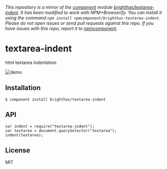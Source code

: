 *This repository is a mirror of the [component](http://component.io) module [brighthas/textarea-indent](http://github.com/brighthas/textarea-indent). It has been modified to work with NPM+Browserify. You can install it using the command `npm install npmcomponent/brighthas-textarea-indent`. Please do not open issues or send pull requests against this repo. If you have issues with this repo, report it to [npmcomponent](https://github.com/airportyh/npmcomponent).*

# textarea-indent

  html textarea indentation

![demo](https://raw.github.com/brighthas/textarea-indent/master/out.gif)


## Installation

    $ component install brighthas/textarea-indent

## API

    var indent = require("textarea-indent");
    var textarea = document.querySelector("textarea");
    indent(textarea);
    
## License

  MIT
